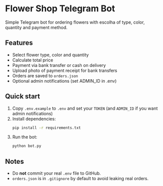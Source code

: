 # Flower Shop Telegram Bot

Simple Telegram bot for ordering flowers with escolha of type, color, quantity and payment method.

## Features
- Select flower type, color and quantity
- Calculate total price
- Payment via bank transfer or cash on delivery
- Upload photo of payment receipt for bank transfers
- Orders are saved to `orders.json`
- Optional admin notifications (set ADMIN_ID in .env)

## Quick start
1. Copy `.env.example` to `.env` and set your `TOKEN` (and `ADMIN_ID` if you want admin notifications)
2. Install dependencies:
   ```bash
   pip install -r requirements.txt
   ```
3. Run the bot:
   ```bash
   python bot.py
   ```

## Notes
- Do **not** commit your real `.env` file to GitHub.
- `orders.json` is in `.gitignore` by default to avoid leaking real orders.
